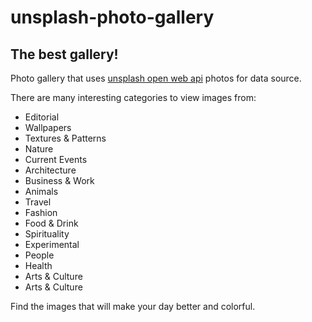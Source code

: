 # unsplash-photo-gallery

## The best gallery!

Photo gallery that uses [unsplash open web api](https://unsplash.com/) photos for data source.

There are many interesting categories to view images from:

* Editorial
* Wallpapers
* Textures & Patterns
* Nature
* Current Events
* Architecture
* Business & Work
* Animals
* Travel
* Fashion
* Food & Drink
* Spirituality
* Experimental
* People
* Health
* Arts & Culture
* Arts & Culture

Find the images that will make your day better and colorful.


